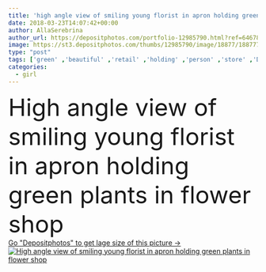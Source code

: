 ```yaml
---
title: 'high angle view of smiling young florist in apron holding green plants in flower shop'
date: 2018-03-23T14:07:42+00:00
author: AllaSerebrina
author_url: https://depositphotos.com/portfolio-12985790.html?ref=64678756
image: https://st3.depositphotos.com/thumbs/12985790/image/18877/188777014/api_thumb_450.jpg?forcejpeg=true
type: "post"
tags: ['green' ,'beautiful' ,'retail' ,'holding' ,'person' ,'store' ,'Decor' ,'girl' ,'female' ,'young' ,'smiling' ,'people' ,'fresh' ,'plants' ,'flora' ,'floral' ,'flowers' ,'european' ,'pretty' ,'woman' ,'working' ,'work' ,'job' ,'indoors' ,'profession' ,'alone' ,'attractive' ,'worker' ,'owner' ,'horticulture' ,'florist' ,'apron' ,'floristry' ,'High Angle View' ,'professional occupation' ,'copy space' ,'Small Business' ,'flower arrangement' ,'flower shop' ,'caucasian woman' ,'craft paper' ,'millennial' ]
categories: 
  - girl
---
```

<div aling="center">
            <font size="60"> High angle view of smiling young florist in apron holding green plants in flower shop</font>   
</div>
<div>
    <a href='https://depositphotos.com/188777014/stock-photo-high-angle-view-smiling-young.html?ref=64678756' target=_blank > Go "Depositphotos" to get lage size of this picture ->
        <img href='https://depositphotos.com/188777014/stock-photo-high-angle-view-smiling-young.html?ref=64678756' src='https://st3.depositphotos.com/12985790/18877/i/950/depositphotos_188777014-stock-photo-high-angle-view-smiling-young.jpg?forcejpeg=true' alt='High angle view of smiling young florist in apron holding green plants in flower shop' >
    </a>
</div>
